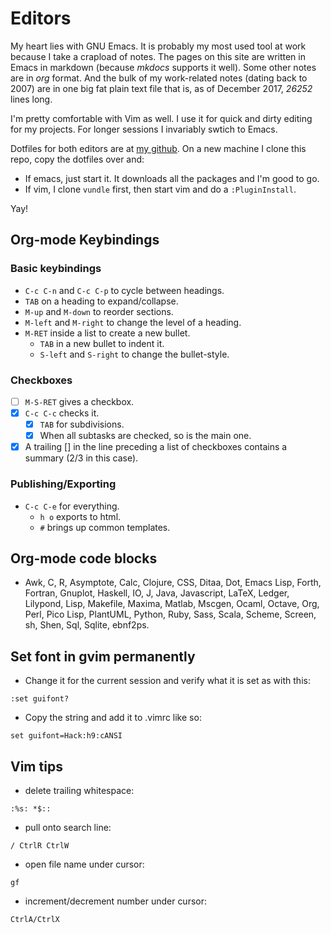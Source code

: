# Editors

My heart lies with GNU Emacs. It is probably my most used tool at work
because I take a crapload of notes. The pages on this site are written
in Emacs in markdown (because *mkdocs* supports it well). Some other
notes are in *org* format. And the bulk of my work-related notes
(dating back to 2007) are in one big fat plain text file that is, as of
December 2017, *26252* lines long.

I'm pretty comfortable with Vim as well. I use it for quick and dirty
editing for my projects. For longer sessions I invariably swtich to
Emacs.

Dotfiles for both editors are at
[my github](https://github.com/arunsrin/dotfiles). On a new machine I
clone this repo, copy the dotfiles over and:

- If emacs, just start it. It downloads all the packages and I'm good to go.
- If vim, I clone `vundle` first, then start vim and do a `:PluginInstall`.

Yay!

## Org-mode Keybindings

### Basic keybindings

-   `C-c C-n` and `C-c C-p` to cycle between headings.
-   `TAB` on a heading to expand/collapse.
-   `M-up` and `M-down` to reorder sections.
-   `M-left` and `M-right` to change the level of a heading.
-   `M-RET` inside a list to create a new bullet.
    -   `TAB` in a new bullet to indent it.
    -   `S-left` and `S-right` to change the bullet-style.

### Checkboxes

-   [ ] `M-S-RET` gives a checkbox.
-   [X] `C-c C-c` checks it.
    -   [X] `TAB` for subdivisions.
    -   [X] When all subtasks are checked, so is the main one.
-   [X] A trailing [] in the line preceding a list of checkboxes contains a summary (2/3 in this case).

### Publishing/Exporting

-   `C-c C-e` for everything. 
    -   `h o` exports to html.
    -   `#` brings up common templates.

## Org-mode code blocks

-   Awk, C, R, Asymptote, Calc, Clojure, CSS, Ditaa, Dot, Emacs Lisp,
    Forth, Fortran, Gnuplot, Haskell, IO, J, Java, Javascript, LaTeX,
    Ledger, Lilypond, Lisp, Makefile, Maxima, Matlab, Mscgen, Ocaml,
    Octave, Org, Perl, Pico Lisp, PlantUML, Python, Ruby, Sass, Scala,
    Scheme, Screen, sh, Shen, Sql, Sqlite, ebnf2ps.

## Set font in gvim permanently

-   Change it for the current session and verify what it is set as with this:

``` vim
:set guifont?
```

-   Copy the string and add it to .vimrc like so:

``` vim
set guifont=Hack:h9:cANSI
```

## Vim tips

-   delete trailing whitespace:

``` vim
:%s: *$::
```

-   pull onto search line:

``` vim
/ CtrlR CtrlW
```

-   open file name under cursor:

``` vim
gf
```

-   increment/decrement number under cursor:

``` vim
CtrlA/CtrlX
```
